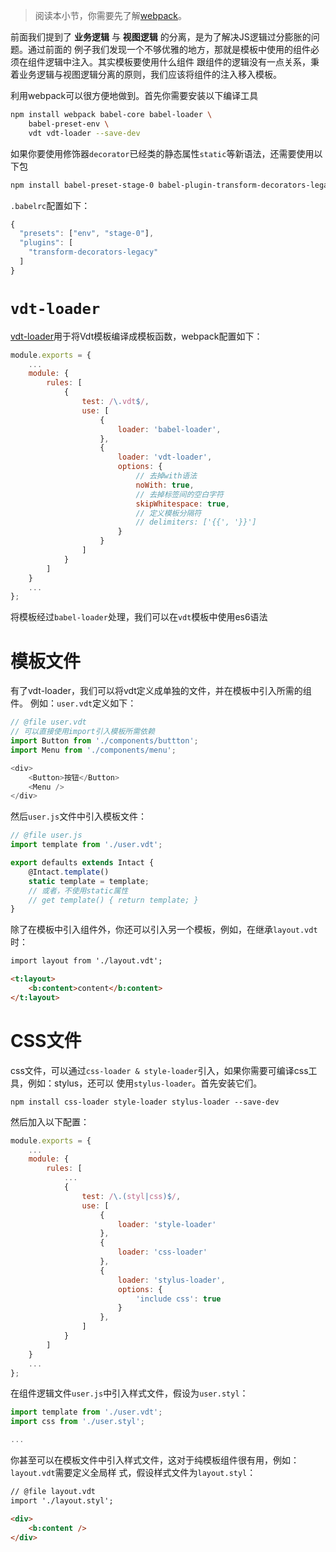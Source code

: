 > 阅读本小节，你需要先了解[webpack][2]。

前面我们提到了 __业务逻辑__ 与 __视图逻辑__ 的分离，是为了解决JS逻辑过分膨胀的问题。通过前面的
例子我们发现一个不够优雅的地方，那就是模板中使用的组件必须在组件逻辑中注入。其实模板要使用什么组件
跟组件的逻辑没有一点关系，秉着业务逻辑与视图逻辑分离的原则，我们应该将组件的注入移入模板。

利用webpack可以很方便地做到。首先你需要安装以下编译工具

```bash
npm install webpack babel-core babel-loader \
    babel-preset-env \
    vdt vdt-loader --save-dev
```

如果你要使用修饰器`decorator`已经类的静态属性`static`等新语法，还需要使用以下包

```bash
npm install babel-preset-stage-0 babel-plugin-transform-decorators-legacy --save-dev
```

`.babelrc`配置如下：

```js
{
  "presets": ["env", "stage-0"],
  "plugins": [
    "transform-decorators-legacy"
  ]
}
```

# `vdt-loader`

[vdt-loader][1]用于将Vdt模板编译成模板函数，webpack配置如下：

```js
module.exports = {
    ...
    module: {
        rules: [
            {
                test: /\.vdt$/,
                use: [
                    {
                        loader: 'babel-loader',
                    },
                    {
                        loader: 'vdt-loader',
                        options: {
                            // 去掉with语法
                            noWith: true,
                            // 去掉标签间的空白字符
                            skipWhitespace: true,
                            // 定义模板分隔符
                            // delimiters: ['{{', '}}']
                        }
                    }
                ]
            }
        ]
    }
    ...
};
```

将模板经过`babel-loader`处理，我们可以在`vdt`模板中使用es6语法

# 模板文件

有了vdt-loader，我们可以将vdt定义成单独的文件，并在模板中引入所需的组件。
例如：`user.vdt`定义如下：

```js
// @file user.vdt
// 可以直接使用import引入模板所需依赖
import Button from './components/buttton';
import Menu from './components/menu';

<div>
    <Button>按钮</Button>
    <Menu />
</div>
```

然后`user.js`文件中引入模板文件：

```js
// @file user.js
import template from './user.vdt';

export defaults extends Intact {
    @Intact.template()
    static template = template;
    // 或者，不使用static属性
    // get template() { return template; }
}
```

除了在模板中引入组件外，你还可以引入另一个模板，例如，在继承`layout.vdt`时：

```html
import layout from './layout.vdt';

<t:layout>
    <b:content>content</b:content>
</t:layout>
```

# CSS文件

css文件，可以通过`css-loader & style-loader`引入，如果你需要可编译css工具，例如：stylus，还可以
使用`stylus-loader`。首先安装它们。

```shell
npm install css-loader style-loader stylus-loader --save-dev
```

然后加入以下配置：

```js
module.exports = {
    ...
    module: {
        rules: [
            ...
            {
                test: /\.(styl|css)$/,
                use: [
                    {
                        loader: 'style-loader'
                    },
                    {
                        loader: 'css-loader'
                    },
                    {
                        loader: 'stylus-loader',
                        options: {
                            'include css': true
                        }
                    },
                ]
            }
        ]
    }
    ...
};
```

在组件逻辑文件`user.js`中引入样式文件，假设为`user.styl`：

```js
import template from './user.vdt';
import css from './user.styl';

...

```

你甚至可以在模板文件中引入样式文件，这对于纯模板组件很有用，例如：`layout.vdt`需要定义全局样
式，假设样式文件为`layout.styl`：

```html
// @file layout.vdt
import './layout.styl';

<div>
    <b:content />
</div>
```


[1]: https://github.com/Javey/vdt-loader
[2]: https://webpack.js.org/
